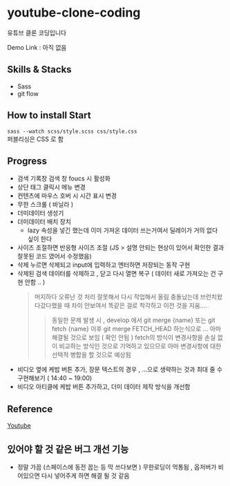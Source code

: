 # youtube-clone-coding

유튜브 클론 코딩입니다

Demo Link : 아직 없음

## Skills & Stacks

- Sass
- git flow

## How to install Start

`sass --watch scss/style.scss css/style.css`  
퍼블리싱은 CSS 로 함

## Progress

- 검색 기록창 검색 창 foucs 시 활성화
- 상단 태그 클릭시 메뉴 변경
- 컨텐츠에 마우스 호버 시 시간 표시 변경
- 무한 스크롤 ( 바닐라 )
- 더미데이터 생성기
- 더미데이터 배치 장치
  - lazy 속성을 넣긴 했는데 이미 가져온 데이터 쓰는거여서 딜레이가 거의 없다 싶이 한다
- 사이즈 조절하면 반응형 사이즈 조절 (JS > 설명 안되는 현상이 있어서 확인한 결과 잘못된 코드 였어서 수정했음)
- 삭제 누르면 삭제되고 input에 입력하고 엔터하면 저장되는 동작 구현
- 삭제된 검색 데이터를 삭제하고 , 닫고 다시 열면 복구 ( 데이터 새로 가져오는 건 구현 안함 .. )
  > 머지하다 오류난 것 처리 잘못해서 다시 작업해서 올림
  > 충돌났는데 브런치왔다갔다했을 때 차이 안보여서 똑같은 걸로 착각하고 이전 것을 지움....
  >
  > > 동일한 문제 발생 시 , develop 에서 git merge {name} 또는 git fetch {name} 이후 git merge FETCH_HEAD 하는식으로 ... 아마 해결될 것으로 보임 ( 확인 안됨 ) fetch의 방식이 변경사항을 손실 없이 비교하는 방식인 것으로 기억하고 있으므로 아마 변경사항에 대한 선택적 병합을 할 것으로 예상됨
- 비디오 옆에 케밥 버튼 추가, 장문 텍스트의 경우 , ...으로 생략하는 것과 최대 줄 수 구현해보기 ( 14:40 ~ 19:00)
- 비디오 아티클에 케밥 버튼 추가하고, 더미 데이터 제작 방식을 개선함

## Reference

[Youtube](https://www.youtube.com/?gl=KR)

## 있어야 할 것 같은 버그 개선 기능

- 정말 가끔 (스페이스에 동전 꼽는 등 막 쓰다보면 ) 무한로딩이 먹통됨 , 옵저버가 비어있으면 다시 넣어주게 하면 해결 될 것 같음
